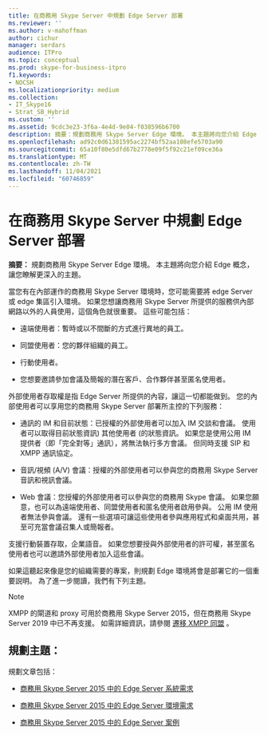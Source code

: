 ```yaml
---
title: 在商務用 Skype Server 中規劃 Edge Server 部署
ms.reviewer: ''
ms.author: v-mahoffman
author: cichur
manager: serdars
audience: ITPro
ms.topic: conceptual
ms.prod: skype-for-business-itpro
f1.keywords:
- NOCSH
ms.localizationpriority: medium
ms.collection:
- IT_Skype16
- Strat_SB_Hybrid
ms.custom: ''
ms.assetid: 9cdc3e23-3f6a-4e4d-9e04-f038596b6700
description: 摘要：規劃商務用 Skype Server Edge 環境。 本主題將向您介紹 Edge 概念，讓您瞭解更深入的主題。
ms.openlocfilehash: ad92c0d61381595ac2274bf52aa108efe5703a90
ms.sourcegitcommit: 65a10f80e5dfd67b2778e09f5f92c21ef09ce36a
ms.translationtype: MT
ms.contentlocale: zh-TW
ms.lasthandoff: 11/04/2021
ms.locfileid: "60746859"
---
```

# <a name="plan-for-edge-server-deployments-in-skype-for-business-server"></a>在商務用 Skype Server 中規劃 Edge Server 部署
 
**摘要：** 規劃商務用 Skype Server Edge 環境。 本主題將向您介紹 Edge 概念，讓您瞭解更深入的主題。
  
當您有在內部運作的商務用 Skype Server 環境時，您可能需要將 edge Server 或 edge 集區引入環境。 如果您想讓商務用 Skype Server 所提供的服務供內部網路以外的人員使用，這個角色就很重要。 這些可能包括：
  
- 遠端使用者：暫時或以不間斷的方式進行異地的員工。
    
- 同盟使用者：您的夥伴組織的員工。
    
- 行動使用者。
    
- 您想要邀請參加會議及簡報的潛在客戶、合作夥伴甚至匿名使用者。
    
外部使用者存取權是指 Edge Server 所提供的內容，讓這一切都能做到。 您的內部使用者可以享用您的商務用 Skype Server 部署所主控的下列服務：
  
- 通訊的 IM 和目前狀態：已授權的外部使用者可以加入 IM 交談和會議。 使用者可以取得目前狀態資訊) 其他使用者 (的狀態資訊。 如果您是使用公用 IM 提供者（即「完全對等」通訊），將無法執行多方會議。 但同時支援 SIP 和 XMPP 通訊協定。
    
- 音訊/視頻 (A/V) 會議：授權的外部使用者可以參與您的商務用 Skype Server 音訊和視訊會議。
    
- Web 會議：您授權的外部使用者可以參與您的商務用 Skype 會議。 如果您願意，也可以為遠端使用者、同盟使用者和匿名使用者啟用參與。 公用 IM 使用者無法參與會議。 還有一些選項可讓這些使用者參與應用程式和桌面共用，甚至可充當會議召集人或簡報者。
    
支援行動裝置存取，企業語音。 如果您想要授與外部使用者的許可權，甚至匿名使用者也可以邀請外部使用者加入這些會議。
  
如果這聽起來像是您的組織需要的專案，則規劃 Edge 環境將會是部署它的一個重要説明。 為了進一步閱讀，我們有下列主題。

> [!NOTE]
> XMPP 的閘道和 proxy 可用於商務用 Skype Server 2015，但在商務用 Skype Server 2019 中已不再支援。 如需詳細資訊，請參閱 [遷移 XMPP 同盟](../../../SfBServer2019/migration/migrating-xmpp-federation.md) 。 
  
## <a name="planning-topics"></a>規劃主題：

規劃文章包括：
  
- [商務用 Skype Server 2015 中的 Edge Server 系統需求](system-requirements.md)
    
- [商務用 Skype Server 2015 中的 Edge Server 環境需求](edge-environmental-requirements.md)
    
- [商務用 Skype Server 2015 中的 Edge Server 案例](scenarios.md)
    

